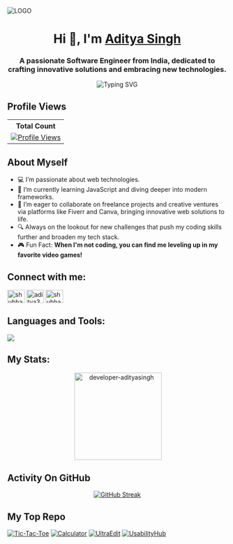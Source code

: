 ![LOGO](https://github.com/developer-adityaSingh/developer-adityaSingh/blob/main/Beige%20%26%20Blue%20Simple%20Brush%20Personal%20LinkedIn%20Banner.png)
<h1 align="center">Hi 👋, I'm <a href="https://github.com/developer-adityaSingh">Aditya Singh</a></h1>

<h3 align="center">A passionate Software Engineer from India, dedicated to crafting innovative solutions and embracing new technologies.</h3>

<p align="center">
   <img src="https://readme-typing-svg.demolab.com?font=Fira+Code&duration=4000&color=7CF74C&center=true&vCenter=true&multiline=true&width=435&height=100&lines=Creating+cutting-edge+software;+solutions+with+passion." alt="Typing SVG" />
</p>

## Profile Views


  <table align="center">
    <tr>
      <!-- <th>Profile Views</th> -->
      <th>Total Count</th>
    </tr>
    <tr>
      <td>
         <a href="https://github.com/thinkright20"> <img src="https://komarev.com/ghpvc/?username=developer-adityaSingh&style=for-the-badge&color=brightgreen" alt="Profile Views">
 </a>
      </td>
    </tr>
  </table>


## About Myself
- 💻 I’m passionate about web technologies.
- 🌱 I’m currently learning JavaScript and diving deeper into modern frameworks.
- 🤝 I’m eager to collaborate on freelance projects and creative ventures via platforms like Fiverr and Canva, bringing innovative web solutions to life.
- 🔍 Always on the lookout for new challenges that push my coding skills further and broaden my tech stack.
- 🎮 Fun Fact: **When I'm not coding, you can find me leveling up in my favorite video games!**

## Connect with me:
<p align="left">
<a href="https://twitter.com/shubhangam_22" target="blank"><img align="center" src="https://raw.githubusercontent.com/rahuldkjain/github-profile-readme-generator/master/src/images/icons/Social/twitter.svg" alt="shubhangam_22" height="30" width="40" /></a>
<a href="https://linkedin.com/in/aditya3902" target="blank"><img align="center" src="https://raw.githubusercontent.com/rahuldkjain/github-profile-readme-generator/master/src/images/icons/Social/linked-in-alt.svg" alt="aditya3902" height="30" width="40" /></a>
<a href="https://instagram.com/shubhangam_here" target="blank"><img align="center" src="https://raw.githubusercontent.com/rahuldkjain/github-profile-readme-generator/master/src/images/icons/Social/instagram.svg" alt="shubhangam_here" height="30" width="40" /></a>
</p>

## Languages and Tools:
<p align="left">
   <img src="https://skillicons.dev/icons?i=vscode,replit,github,c,cpp,html,css,js,react,nodejs,mongodb,mysql,py,sklearn,">
</p>


## My Stats:
<p align="center">&nbsp;<img height="200" align="center" src="https://github-readme-stats.vercel.app/api?username=aditya-singhOfficial/&show_icons=true&locale=en&theme=tokyonight" alt="developer-adityasingh" /></p>


## Activity On GitHub
<p align="center">
   <a href="https://github.com/developer-adityaSingh"><img src="https://streak-stats.demolab.com?user=aditya-singhOfficial/&theme=tokyonight" alt="GitHub Streak" /></a>
</p>

## My Top Repo

[![Tic-Tac-Toe](https://denvercoder1-github-readme-stats.vercel.app/api/pin/?username=aditya-singhOfficial/&repo=Tic-Tac-Toe&theme=react&bg_color=1F222E&title_color=F8D866&hide_border=true&icon_color=F8D866&show_icons=true)](https://github.com/aditya-singhOfficial//Tic-Tac-Toe)
[![Calculator](https://denvercoder1-github-readme-stats.vercel.app/api/pin/?username=aditya-singhOfficial/&repo=Calculator&theme=react&bg_color=1F222E&title_color=F8D866&hide_border=true&icon_color=F8D866&show_icons=true)](https://github.com/developer-adityaSingh/Calculator)
[![UltraEdit](https://denvercoder1-github-readme-stats.vercel.app/api/pin/?username=developer-adityaSingh&repo=UltraEdit&theme=react&bg_color=1F222E&title_color=F8D866&hide_border=true&icon_color=F8D866&show_icons=true)](https://github.com/developer-adityaSingh/UltraEdit)
[![UsabilityHub](https://denvercoder1-github-readme-stats.vercel.app/api/pin/?username=developer-adityaSingh&repo=UsabilityHub&theme=react&bg_color=1F222E&title_color=F8D866&hide_border=true&icon_color=F8D866&show_icons=true)](https://github.com/developer-adityaSingh/UsabilityHub)










